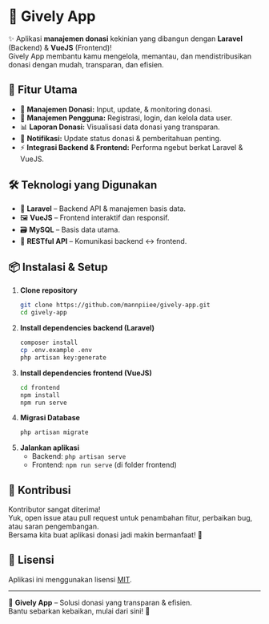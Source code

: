 # 🎁 Gively App

✨ Aplikasi **manajemen donasi** kekinian yang dibangun dengan **Laravel** (Backend) & **VueJS** (Frontend)!  
Gively App membantu kamu mengelola, memantau, dan mendistribusikan donasi dengan mudah, transparan, dan efisien.  

## 🚀 Fitur Utama

- 💸 **Manajemen Donasi:** Input, update, & monitoring donasi.
- 👥 **Manajemen Pengguna:** Registrasi, login, dan kelola data user.
- 📊 **Laporan Donasi:** Visualisasi data donasi yang transparan.
- 🔔 **Notifikasi:** Update status donasi & pemberitahuan penting.
- ⚡ **Integrasi Backend & Frontend:** Performa ngebut berkat Laravel & VueJS.

## 🛠️ Teknologi yang Digunakan

- 🐘 **Laravel** – Backend API & manajemen basis data.
- 🖼️ **VueJS** – Frontend interaktif dan responsif.
- 🗃️ **MySQL** – Basis data utama.
- 🔗 **RESTful API** – Komunikasi backend ↔️ frontend.

## 📦 Instalasi & Setup

1. **Clone repository**
    ```bash
    git clone https://github.com/mannpiiee/gively-app.git
    cd gively-app
    ```
2. **Install dependencies backend (Laravel)**
    ```bash
    composer install
    cp .env.example .env
    php artisan key:generate
    ```
3. **Install dependencies frontend (VueJS)**
    ```bash
    cd frontend
    npm install
    npm run serve
    ```
4. **Migrasi Database**
    ```bash
    php artisan migrate
    ```
5. **Jalankan aplikasi**
    - Backend: `php artisan serve`
    - Frontend: `npm run serve` (di folder frontend)

## 🤝 Kontribusi

Kontributor sangat diterima!  
Yuk, open issue atau pull request untuk penambahan fitur, perbaikan bug, atau saran pengembangan.  
Bersama kita buat aplikasi donasi jadi makin bermanfaat! 🚀

## 📄 Lisensi

Aplikasi ini menggunakan lisensi [MIT](LICENSE).

---

🎉 **Gively App** – Solusi donasi yang transparan & efisien.  
Bantu sebarkan kebaikan, mulai dari sini! 🌱
